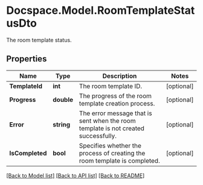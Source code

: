 # Docspace.Model.RoomTemplateStatusDto
The room template status.

## Properties

Name | Type | Description | Notes
------------ | ------------- | ------------- | -------------
**TemplateId** | **int** | The room template ID. | [optional] 
**Progress** | **double** | The progress of the room template creation process. | [optional] 
**Error** | **string** | The error message that is sent when the room template is not created successfully. | [optional] 
**IsCompleted** | **bool** | Specifies whether the process of creating the room template is completed. | [optional] 

[[Back to Model list]](../README.md#documentation-for-models) [[Back to API list]](../README.md#documentation-for-api-endpoints) [[Back to README]](../README.md)


